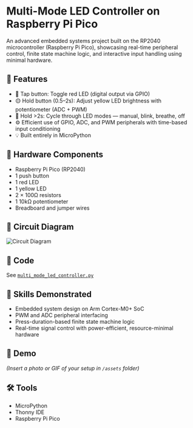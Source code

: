 # Multi-Mode LED Controller on Raspberry Pi Pico

An advanced embedded systems project built on the RP2040 microcontroller (Raspberry Pi Pico), showcasing real-time peripheral control, finite state machine logic, and interactive input handling using minimal hardware.

## 🚀 Features
- 🔴 Tap button: Toggle red LED (digital output via GPIO)
- 🟡 Hold button (0.5–2s): Adjust yellow LED brightness with potentiometer (ADC + PWM)
- 🔁 Hold >2s: Cycle through LED modes — manual, blink, breathe, off
- ⚙️ Efficient use of GPIO, ADC, and PWM peripherals with time-based input conditioning
- 💡 Built entirely in MicroPython

## 🧩 Hardware Components
- Raspberry Pi Pico (RP2040)
- 1 push button
- 1 red LED
- 1 yellow LED
- 2 × 100Ω resistors
- 1 10kΩ potentiometer
- Breadboard and jumper wires

## 🔌 Circuit Diagram
![Circuit Diagram](circuit_diagram.png)

## 📜 Code
See [`multi_mode_led_controller.py`](multi_mode_led_controller.py)

## 🧠 Skills Demonstrated
- Embedded system design on Arm Cortex-M0+ SoC
- PWM and ADC peripheral interfacing
- Press-duration-based finite state machine logic
- Real-time signal control with power-efficient, resource-minimal hardware

## 🎥 Demo
*(Insert a photo or GIF of your setup in `/assets` folder)*

## 🛠️ Tools
- MicroPython
- Thonny IDE
- Raspberry Pi Pico
